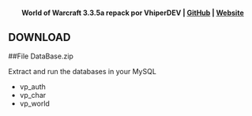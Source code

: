 
#### <p align="center"> World of Warcraft 3.3.5a repack por VhiperDEV | [GitHub](https://github.com/vhiperdev) | [Website](https://sites.google.com/view/wowemuladores)</p>

## DOWNLOAD

##File DataBase.zip

Extract and run the databases in your MySQL

- vp_auth
- vp_char
- vp_world

  

